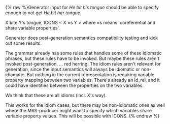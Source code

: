 {% raw %}Generator input for *He bit his tongue* should be able to specify enough
to not get *He bit her tongue*

X bite Y's tongue, ICONS &lt; X =s Y &gt; where =s means 'coreferential
and share variable properties'.

Generator does post-generation semantics compatibility testing and kick
out some results.

The grammar already has some rules that handles some of these idiomatic
phrases, but these rules have to be invoked. But maybe these rules
aren't invoked post-generation. ... red herring: The idiom rules aren't
relevant for generation, since the input semantics will always be
idiomatic or non-idiomatic. But nothing in the current representation is
requiring variable property mapping between two variables. There's
already an id\_rel, and it could have identities between the properties
on the two variables.

We think that these are all idioms (incl. X's way).

This works for the idiom cases, but there may be non-idiomatic ones as
well where the MRS-producer might want to specify which variables share
variable property values. This will be possible with ICONS.
<update date omitted for speed>{% endraw %}